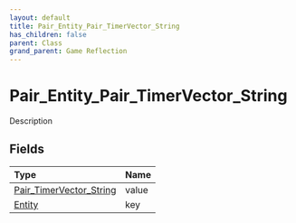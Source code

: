 ```yaml
---
layout: default
title: Pair_Entity_Pair_TimerVector_String
has_children: false
parent: Class
grand_parent: Game Reflection
---
```

# Pair_Entity_Pair_TimerVector_String
Description 

## Fields
| Type | Name |
|:-------------|:--------------|
| [Pair_TimerVector_String](/game-reflection/classes/pair__timer_vector__string.md) | value |
| [Entity](/game-reflection/classes/entity.md) | key |
